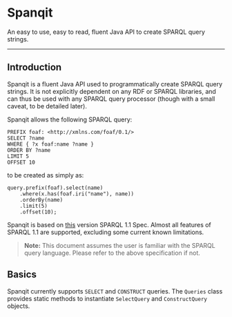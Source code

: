 # Spanqit
An easy to use, easy to read, fluent Java API to create SPARQL query strings.
***
## Introduction
Spanqit is a fluent Java API used to programmatically create SPARQL query strings. It is not explicitly dependent on any RDF or SPARQL libraries, and can thus be used with any SPARQL query processor (though with a small caveat, to be detailed later).

Spanqit allows the following SPARQL query:
```
PREFIX foaf: <http://xmlns.com/foaf/0.1/>
SELECT ?name
WHERE { ?x foaf:name ?name }
ORDER BY ?name
LIMIT 5
OFFSET 10
```
to be created as simply as:
```
query.prefix(foaf).select(name)
    .where(x.has(foaf.iri("name"), name))
    .orderBy(name)
    .limit(5)
    .offset(10);
```

Spanqit is based on [this](http://www.w3.org/TR/2013/REC-sparql11-query-20130321/) version SPARQL 1.1 Spec. Almost all features of SPARQL 1.1 are supported, excluding some current known limitations.
>**Note:** This document assumes the user is familiar with the SPARQL query language. Please refer to the above specification if not.

## Basics
Spanqit currently supports `SELECT` and `CONSTRUCT` queries. The `Queries` class provides static methods to instantiate `SelectQuery` and `ConstructQuery` objects. 
